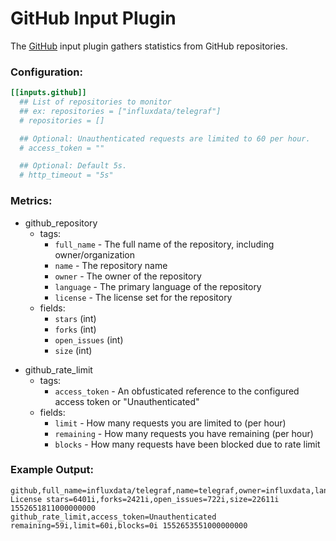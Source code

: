 # GitHub Input Plugin

The [GitHub](https://www.github.com) input plugin gathers statistics from GitHub repositories.

### Configuration:

```toml
[[inputs.github]]
  ## List of repositories to monitor
  ## ex: repositories = ["influxdata/telegraf"]
  # repositories = []

  ## Optional: Unauthenticated requests are limited to 60 per hour.
  # access_token = ""

  ## Optional: Default 5s.
  # http_timeout = "5s"
```

### Metrics:

- github_repository
  - tags:
    - `full_name` - The full name of the repository, including owner/organization
    - `name` - The repository name
    - `owner` - The owner of the repository
    - `language` - The primary language of the repository
    - `license` - The license set for the repository
  - fields:
    - `stars` (int)
    - `forks` (int)
    - `open_issues` (int)
    - `size` (int)

* github_rate_limit
  - tags:
    - `access_token` - An obfusticated reference to the configured access token or "Unauthenticated"
  - fields:
    - `limit` - How many requests you are limited to (per hour)
    - `remaining` - How many requests you have remaining (per hour)
    - `blocks` - How many requests have been blocked due to rate limit

### Example Output:

```
github,full_name=influxdata/telegraf,name=telegraf,owner=influxdata,language=Go,license=MIT\ License stars=6401i,forks=2421i,open_issues=722i,size=22611i 1552651811000000000
github_rate_limit,access_token=Unauthenticated remaining=59i,limit=60i,blocks=0i 1552653551000000000
```
